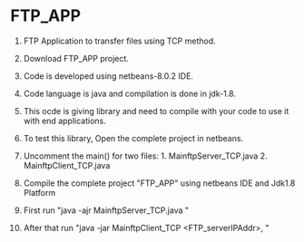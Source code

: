# FTP_APP
1. FTP Application to transfer files using TCP method.

2. Download FTP_APP project. 

3. Code is developed using netbeans-8.0.2 IDE.

4. Code language is java and compilation is done in jdk-1.8.

5. This ocde is giving library and need to compile with your code to use it with end applications.

6. To test this library, Open the complete project in netbeans.

7. Uncomment the main() for two files: 1. MainftpServer_TCP.java  2. MainftpClient_TCP.java

8. Compile the complete project "FTP_APP" using netbeans IDE and Jdk1.8 Platform

9. First run "java -ajr MainftpServer_TCP.java <ftpPort> <ftpPath>"
  
10. After that run "java -jar MainftpClient_TCP <FTP_serverIPAddr>, <ftpFileNameOnly>  <ftpFileNameWithPath> <ftpPath>"
